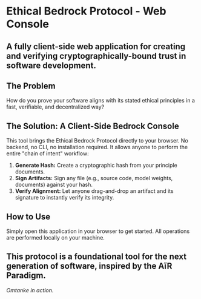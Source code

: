 # Ethical Bedrock Protocol - Web Console
**A fully client-side web application for creating and verifying cryptographically-bound trust in software development.**
---
## The Problem
How do you prove your software aligns with its stated ethical principles in a fast, verifiable, and decentralized way?
## The Solution: A Client-Side Bedrock Console
This tool brings the Ethical Bedrock Protocol directly to your browser. No backend, no CLI, no installation required. It allows anyone to perform the entire "chain of intent" workflow:
1.  **Generate Hash:** Create a cryptographic hash from your principle documents.
2.  **Sign Artifacts:** Sign any file (e.g., source code, model weights, documents) against your hash.
3.  **Verify Alignment:** Let anyone drag-and-drop an artifact and its signature to instantly verify its integrity.
## How to Use
Simply open this application in your browser to get started. All operations are performed locally on your machine.

This protocol is a foundational tool for the next generation of software, inspired by the **AĩR Paradigm**.
---
*Omtanke in action.*
